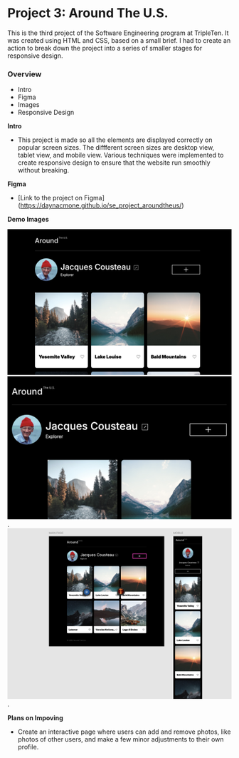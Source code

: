 # Project 3: Around The U.S.

This is the third project of the Software Engineering program at TripleTen. It was created using HTML and CSS, based on a small brief. I had to create an action to break down the project into a series of smaller stages for responsive design.

### Overview

- Intro
- Figma
- Images
- Responsive Design

**Intro**

- This project is made so all the elements are displayed correctly on popular screen sizes. The diffferent screen sizes are desktop view, tablet view, and mobile view. Various techniques were implemented to create responsive design to ensure that the website run smoothly without breaking.

**Figma**

- [Link to the project on Figma]
  (https://daynacmone.github.io/se_project_aroundtheus/)

**Demo Images**

![Desktop view](./Around%20the%20Us%20Desktop%20View.png)
![Tablet view](./Around%20the%20Us%20Tablet%20View.png).
![Figma example pictures](./Figma%20Picture%20Example.png).

**Plans on Impoving**

- Create an interactive page where users can add and remove photos, like photos of other users, and make a few minor adjustments to their own profile.
